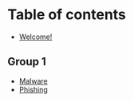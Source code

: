 # Table of contents

* [Welcome!](README.md)

## Group 1

* [Malware](group-1/malware.md)
* [Phishing](group-1/phishing.md)
